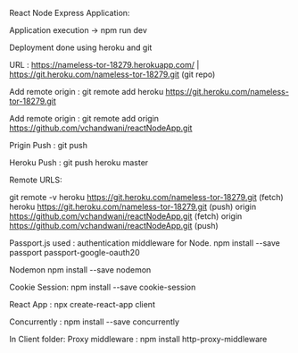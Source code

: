React Node Express Application:

Application execution -> npm run dev

Deployment done using heroku and git

URL : https://nameless-tor-18279.herokuapp.com/ | https://git.heroku.com/nameless-tor-18279.git (git repo)

Add remote origin :  git remote add heroku https://git.heroku.com/nameless-tor-18279.git

Add remote origin :  git remote add origin https://github.com/vchandwani/reactNodeApp.git

Prigin Push : git push

Heroku Push : git push heroku master

Remote URLS:

git remote -v 
heroku  https://git.heroku.com/nameless-tor-18279.git (fetch)
heroku  https://git.heroku.com/nameless-tor-18279.git (push)
origin  https://github.com/vchandwani/reactNodeApp.git (fetch)
origin  https://github.com/vchandwani/reactNodeApp.git (push)

Passport.js used : authentication middleware for Node.
npm install --save passport passport-google-oauth20

Nodemon
npm install --save nodemon

Cookie Session:
npm install --save cookie-session

React App : npx create-react-app client

Concurrently :  npm install --save concurrently

In Client folder:
Proxy middleware : npm install http-proxy-middleware